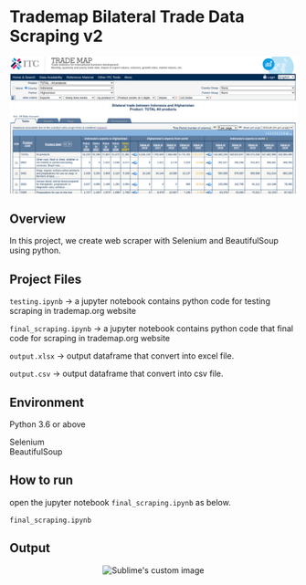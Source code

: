 # Trademap  Bilateral Trade  Data Scraping v2

<p align="center">
  <img src="image.png" alt="Sublime's custom image"/>
</p>
 

## **Overview**
In this project, we create web scraper with Selenium and  BeautifulSoup using python.
 

 

 
 

## Project Files

```testing.ipynb``` -> a jupyter notebook contains python code for testing  scraping in trademap.org website

```final_scraping.ipynb``` -> a jupyter notebook contains python code that final code for   scraping in trademap.org website

```output.xlsx``` -> output dataframe  that convert into excel file. 

```output.csv``` -> output dataframe  that convert into csv file. 
 

## Environment 
Python 3.6 or above

Selenium   
BeautifulSoup  


## How to run

open  the jupyter notebook ```final_scraping.ipynb``` as below.

```
final_scraping.ipynb
``` 


## Output 

<p align="center">
  <img src="output.png" alt="Sublime's custom image"/>
</p>
 